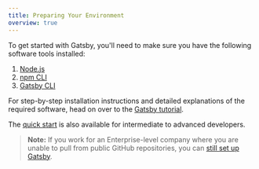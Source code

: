```yaml
---
title: Preparing Your Environment
overview: true
---
```


To get started with Gatsby, you'll need to make sure you have the following software tools installed:

1. [Node.js](/tutorial/part-zero/#-install-nodejs-and-npm)
2. [npm CLI](/tutorial/part-zero/#check-your-nodejs-installation)
3. [Gatsby CLI](/tutorial/part-zero/#using-the-gatsby-cli)

For step-by-step installation instructions and detailed explanations of the required software, head on over to the [Gatsby tutorial](/tutorial/part-zero/).

The [quick start](/docs/quick-start/) is also available for intermediate to advanced developers.

> **Note:** If you work for an Enterprise-level company where you are unable to pull from public GitHub repositories, you can [still set up Gatsby](/docs/setting-up-gatsby-without-gatsby-new/).

<GuideList slug={props.slug} />
